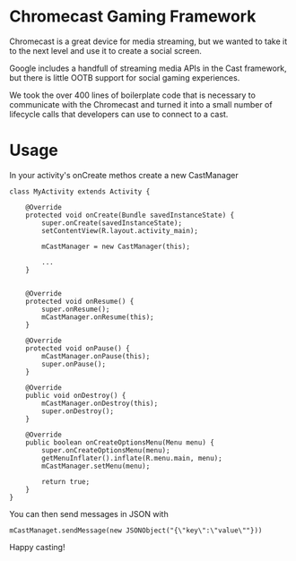 Chromecast Gaming Framework
======

Chromecast is a great device for media streaming, but we wanted to take it to the next level and use it to create a social screen. 

Google includes a handfull of streaming media APIs in the Cast framework, but there is little OOTB support for social gaming experiences. 

We took the over 400 lines of boilerplate code that is necessary to communicate with the Chromecast and turned it into a small number of lifecycle calls that developers can use to connect to a cast. 

Usage
=====


In your activity's onCreate methos create a new CastManager


```
class MyActivity extends Activity {
	
    @Override
	protected void onCreate(Bundle savedInstanceState) {
		super.onCreate(savedInstanceState);
		setContentView(R.layout.activity_main);

        mCastManager = new CastManager(this);

        ...
    }


    @Override
	protected void onResume() {
		super.onResume();
		mCastManager.onResume(this);
	}

	@Override
	protected void onPause() {
		mCastManager.onPause(this);
		super.onPause();
	}

	@Override
	public void onDestroy() {
		mCastManager.onDestroy(this);
		super.onDestroy();
	}

	@Override
	public boolean onCreateOptionsMenu(Menu menu) {
		super.onCreateOptionsMenu(menu);
        getMenuInflater().inflate(R.menu.main, menu);
        mCastManager.setMenu(menu);

		return true;
	}
}
```

You can then send messages in JSON with 

```
mCastManaget.sendMessage(new JSONObject("{\"key\":\"value\""}))
```


Happy casting!